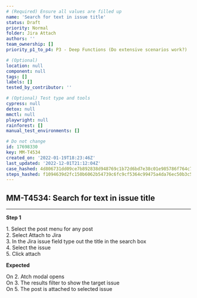 ```yaml
---
# (Required) Ensure all values are filled up
name: 'Search for text in issue title'
status: Draft
priority: Normal
folder: Jira Attach
authors: ''
team_ownership: []
priority_p1_to_p4: P3 - Deep Functions (Do extensive scenarios work?)

# (Optional)
location: null
component: null
tags: []
labels: []
tested_by_contributor: ''

# (Optional) Test type and tools
cypress: null
detox: null
mmctl: null
playwright: null
rainforest: []
manual_test_environments: []

# Do not change
id: 17698330
key: MM-T4534
created_on: '2022-01-19T18:23:46Z'
last_updated: '2022-12-01T21:12:04Z'
case_hashed: 4d806731dd09ce7b892838d948769c1b72d6bd7e38c01e985786f764c7dcb824151012574368f179237e786890326620
steps_hashed: f1094639d2fc150b6062b54739c6fc9cf5364c99475a4da76ec50b3c50960c795dbf259512d3b442c59777cb1ef4abcd
---
```


<!-- (Auto-generated) Based on frontmatter's "key" and "name" -->

## MM-T4534: Search for text in issue title

---

**Step 1**

1\. Select the post menu for any post\
2\. Select Attach to Jira\
3\. In the Jira issue field type out the title in the search box\
4\. Select the issue\
5\. Click attach

**Expected**

On 2. Atch modal opens\
On 3. The results filter to show the target issue\
On 5. The post is attached to selected issue
